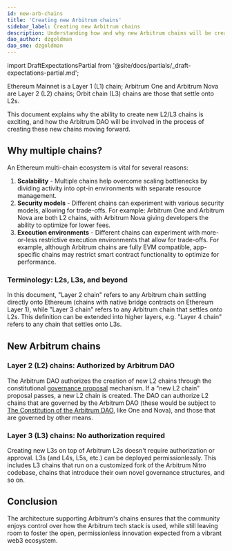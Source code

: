 ```yaml
---
id: new-arb-chains
title: 'Creating new Arbitrum chains'
sidebar_label: Creating new Arbitrum chains
description: Understanding how and why new Arbitrum chains will be created
dao_author: dzgoldman
dao_sme: dzgoldman
---
```


import DraftExpectationsPartial from '@site/docs/partials/\_draft-expectations-partial.md';

<DraftExpectationsPartial />

Ethereum Mainnet is a Layer 1 (L1) chain; <a data-quicklook-from='arbitrum-one'>Arbitrum One</a> and <a data-quicklook-from='arbitrum-nova'>Arbitrum Nova</a> are Layer 2 (L2) chains; Orbit chain (L3) chains are those that settle onto L2s.

This document explains why the ability to create new L2/L3 chains is exciting, and how the <a data-quicklook-from='arbitrum-dao'>Arbitrum DAO</a> will be involved in the process of creating these new chains moving forward.

## Why multiple chains?

An Ethereum multi-chain ecosystem is vital for several reasons:

1. **Scalability** - Multiple chains help overcome scaling bottlenecks by dividing activity into opt-in environments with separate resource management.
2. **Security models** - Different chains can experiment with various security models, allowing for trade-offs. For example: Arbitrum One and Arbitrum Nova are both L2 chains, with Arbitrum Nova giving developers the ability to optimize for lower fees.
3. **Execution environments** - Different chains can experiment with more-or-less restrictive execution environments that allow for trade-offs. For example, although Arbitrum chains are fully EVM compatible, app-specific chains may restrict smart contract functionality to optimize for performance.

### Terminology: L2s, L3s, and beyond

In this document, "Layer 2 chain" refers to any Arbitrum chain settling directly onto Ethereum (chains with native bridge contracts on Ethereum <a data-quicklook-from='layer-1-l1'>Layer 1</a>), while "Layer 3 chain" refers to any Arbitrum chain that settles onto L2s. This definition can be extended into higher layers, e.g. "Layer 4 chain" refers to any chain that settles onto L3s.

## New Arbitrum chains

### Layer 2 (L2) chains: Authorized by Arbitrum DAO

The Arbitrum DAO authorizes the creation of new L2 chains through the constitutional [governance proposal](./how-tos/create-submit-dao-proposal.md) mechanism. If a "new L2 chain" proposal passes, a new L2 chain is created. The DAO can authorize L2 chains that are governed by the Arbitrum DAO (these would be subject to [The Constitution of the Arbitrum DAO](./dao-constitution.md), like One and Nova), and those that are governed by other means.

### Layer 3 (L3) chains: No authorization required

Creating new L3s on top of Arbitrum L2s doesn't require authorization or approval. L3s (and L4s, L5s, etc.) can be deployed permissionlessly. This includes L3 chains that run on a customized fork of the Arbitrum Nitro codebase, chains that introduce their own novel governance structures, and so on.

## Conclusion

The architecture supporting Arbitrum's chains ensures that the community enjoys control over how the Arbitrum tech stack is used, while still leaving room to foster the open, permissionless innovation expected from a vibrant web3 ecosystem.
